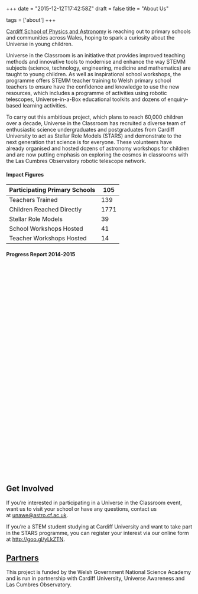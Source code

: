 +++
date = "2015-12-12T17:42:58Z"
draft = false
title = "About Us"

tags = ['about']
+++

[Cardiff School of Physics and Astronomy](http://www.astro.cf.ac.uk) is reaching out to primary schools and communities across Wales, hoping to spark a curiosity about the Universe in young children.

Universe in the Classroom is an initiative that provides improved teaching methods and innovative tools to modernise and enhance the way STEMM subjects (science, technology, engineering, medicine and mathematics) are taught to young children. As well as inspirational school workshops, the programme offers STEMM teacher training to Welsh primary school teachers to ensure have the confidence and knowledge to use the new resources, which includes a programme of activities using robotic telescopes, Universe-in-a-Box educational toolkits and dozens of enquiry-based learning activities.

To carry out this ambitious project, which plans to reach 60,000 children over a decade, Universe in the Classroom has recruited a diverse team of enthusiastic science undergraduates and postgraduates from Cardiff University to act as Stellar Role Models (STARS) and demonstrate to the next generation that science is for everyone. These volunteers have already organised and hosted dozens of astronomy workshops for children and are now putting emphasis on exploring the cosmos in classrooms with the Las Cumbres Observatory robotic telescope network.

#### Impact Figures

Participating Primary Schools | 105
--- | ---
Teachers Trained| 139
Children Reached Directly | 1771 
Stellar Role Models| 39 
School Workshops Hosted | 41
Teacher Workshops Hosted | 14 

#### Progress Report 2014-2015 

<br><div data-configid="23072955/32759158" style="width:800px; height:518px;" class="issuuembed"></div><script type="text/javascript" src="//e.issuu.com/embed.js" async="true"></script></br>

## Get Involved

If you’re interested in participating in a Universe in the Classroom event, want us to visit your school or have any questions, contact us at [unawe@astro.cf.ac.uk](mailto:unawe@astro.cf.ac.uk).

If you’re a STEM student studying at Cardiff University and want to take part in the STARS programme, you can register your interest via our online form at http://goo.gl/yLkZTN.

## [Partners](/partners/)

This project is funded by the Welsh Government National Science Academy and is run in partnership with Cardiff University, Universe Awareness and Las Cumbres Observatory.